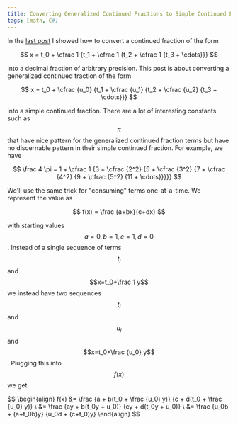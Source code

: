 ```yaml
---
title: Converting Generalized Continued Fractions to Simple Continued Fractions in C#
tags: [math, C#]
---
```


In the [last post](/2021/02/21/continued-fractions-to-decimal) I showed how to convert a continued fraction of the form

$$
x = t_0 + \cfrac 1 {t_1 + \cfrac 1 {t_2 + \cfrac 1 {t_3 + \cdots}}}
$$

into a decimal fraction of arbitrary precision. This post is about converting a generalized continued fraction of the form

$$
x = t_0 + \cfrac {u_0} {t_1 + \cfrac {u_1} {t_2 + \cfrac {u_2} {t_3 + \cdots}}}
$$

into a simple continued fraction. There are a lot of interesting constants such as $$\pi$$ that have nice pattern for
the generalized continued fraction terms but have no discernable pattern in their simple continued fraction. For example, we
have

$$
\frac 4 \pi = 1 + \cfrac 1 {3 + \cfrac {2^2} {5 + \cfrac {3^2} {7 + \cfrac {4^2} {9 + \cfrac {5^2} {11 + \cdots}}}}}
$$

We'll use the same trick for "consuming" terms one-at-a-time. We represent the value as

$$
f(x) = \frac {a+bx}{c+dx}
$$

with starting values $$a=0, b=1, c=1, d=0$$.  Instead of a single sequence of terms $$t_i$$ and $$x=t_0+\frac 1 y$$ we instead
have two sequences $$t_i$$ and $$u_i$$ and $$x=t_0+\frac {u_0} y$$. Plugging this into $$f(x)$$ we get

$$
\begin{align}
f(x) &= \frac {a + b(t_0 + \frac {u_0) y)} {c + d(t_0 + \frac {u_0} y)} \\
&= \frac {ay + b(t_0y + u_0)} {cy + d(t_0y + u_0)} \\
&= \frac {u_0b + (a+t_0b)y} {u_0d + (c+t_0)y}
\end{align}
$$
